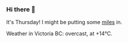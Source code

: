 ### Hi there :wave:

It's Thursday! I might be putting some [miles](https://www.strava.com/athletes/889963) in.

Weather in Victoria BC: overcast, at +14°C.
